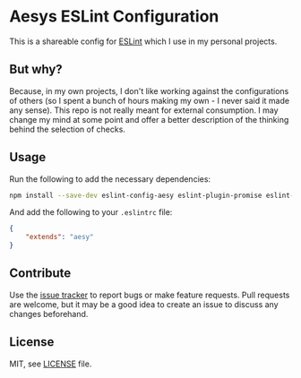 # Aesys ESLint Configuration

This is a shareable config for [ESLint](https://eslint.org) which I use in my personal projects.

## But why?
 
Because, in my own projects, I don't like working against the configurations of others (so I 
spent a bunch of hours making my own - I never said it made any sense). This repo is not really 
meant for external consumption. I may change my mind at some point and offer a better description 
of the thinking behind the selection of checks.

## Usage

Run the following to add the necessary dependencies:

```bash
npm install --save-dev eslint-config-aesy eslint-plugin-promise eslint-plugin-import
```

And add the following to your `.eslintrc` file:

```json
{
    "extends": "aesy"
}
```

## Contribute
Use the [issue tracker](https://github.com/aesy/eslint-config-aesy/issues) to report bugs or 
make feature requests. Pull requests are welcome, but it may be a good idea to create an issue to 
discuss any changes beforehand.

## License
MIT, see [LICENSE](/LICENSE) file.
